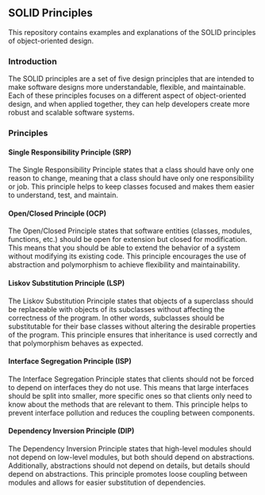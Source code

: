 ## SOLID Principles
This repository contains examples and explanations of the SOLID principles of object-oriented design.

### Introduction
The SOLID principles are a set of five design principles that are intended to make software designs more understandable, flexible, and maintainable. Each of these principles focuses on a different aspect of object-oriented design, and when applied together, they can help developers create more robust and scalable software systems.

### Principles

#### Single Responsibility Principle (SRP)
The Single Responsibility Principle states that a class should have only one reason to change, meaning that a class should have only one responsibility or job. This principle helps to keep classes focused and makes them easier to understand, test, and maintain.

#### Open/Closed Principle (OCP)
The Open/Closed Principle states that software entities (classes, modules, functions, etc.) should be open for extension but closed for modification. This means that you should be able to extend the behavior of a system without modifying its existing code. This principle encourages the use of abstraction and polymorphism to achieve flexibility and maintainability.

#### Liskov Substitution Principle (LSP)
The Liskov Substitution Principle states that objects of a superclass should be replaceable with objects of its subclasses without affecting the correctness of the program. In other words, subclasses should be substitutable for their base classes without altering the desirable properties of the program. This principle ensures that inheritance is used correctly and that polymorphism behaves as expected.

#### Interface Segregation Principle (ISP)
The Interface Segregation Principle states that clients should not be forced to depend on interfaces they do not use. This means that large interfaces should be split into smaller, more specific ones so that clients only need to know about the methods that are relevant to them. This principle helps to prevent interface pollution and reduces the coupling between components.

#### Dependency Inversion Principle (DIP)
The Dependency Inversion Principle states that high-level modules should not depend on low-level modules, but both should depend on abstractions. Additionally, abstractions should not depend on details, but details should depend on abstractions. This principle promotes loose coupling between modules and allows for easier substitution of dependencies.